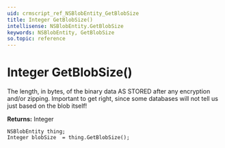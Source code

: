```yaml
---
uid: crmscript_ref_NSBlobEntity_GetBlobSize
title: Integer GetBlobSize()
intellisense: NSBlobEntity.GetBlobSize
keywords: NSBlobEntity, GetBlobSize
so.topic: reference
---
```


# Integer GetBlobSize()

The length, in bytes, of the binary data AS STORED after any encryption and/or zipping. Important to get right, since some databases will not tell us just based on the blob itself!

**Returns:** Integer

```crmscript
NSBlobEntity thing;
Integer blobSize  = thing.GetBlobSize();
```

